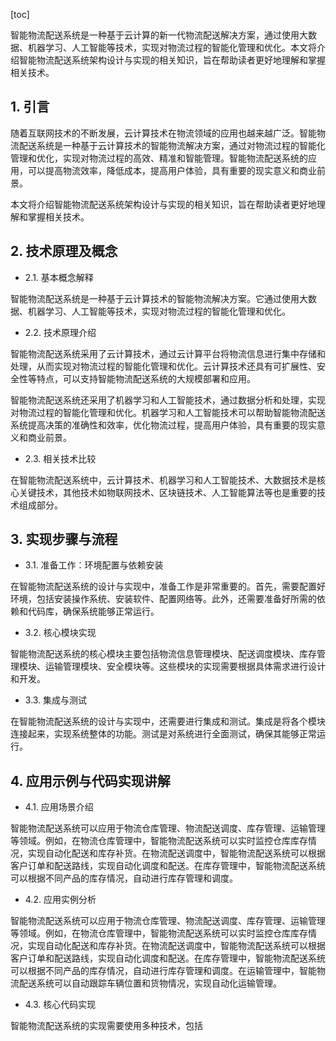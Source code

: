 
[toc]                    
                
                
智能物流配送系统是一种基于云计算的新一代物流配送解决方案，通过使用大数据、机器学习、人工智能等技术，实现对物流过程的智能化管理和优化。本文将介绍智能物流配送系统架构设计与实现的相关知识，旨在帮助读者更好地理解和掌握相关技术。

## 1. 引言

随着互联网技术的不断发展，云计算技术在物流领域的应用也越来越广泛。智能物流配送系统是一种基于云计算技术的智能物流解决方案，通过对物流过程的智能化管理和优化，实现对物流过程的高效、精准和智能管理。智能物流配送系统的应用，可以提高物流效率，降低成本，提高用户体验，具有重要的现实意义和商业前景。

本文将介绍智能物流配送系统架构设计与实现的相关知识，旨在帮助读者更好地理解和掌握相关技术。

## 2. 技术原理及概念

- 2.1. 基本概念解释

智能物流配送系统是一种基于云计算技术的智能物流解决方案。它通过使用大数据、机器学习、人工智能等技术，实现对物流过程的智能化管理和优化。

- 2.2. 技术原理介绍

智能物流配送系统采用了云计算技术，通过云计算平台将物流信息进行集中存储和处理，从而实现对物流过程的智能化管理和优化。云计算技术还具有可扩展性、安全性等特点，可以支持智能物流配送系统的大规模部署和应用。

智能物流配送系统还采用了机器学习和人工智能技术，通过数据分析和处理，实现对物流过程的智能化管理和优化。机器学习和人工智能技术可以帮助智能物流配送系统提高决策的准确性和效率，优化物流过程，提高用户体验，具有重要的现实意义和商业前景。

- 2.3. 相关技术比较

在智能物流配送系统中，云计算技术、机器学习和人工智能技术、大数据技术是核心关键技术，其他技术如物联网技术、区块链技术、人工智能算法等也是重要的技术组成部分。

## 3. 实现步骤与流程

- 3.1. 准备工作：环境配置与依赖安装

在智能物流配送系统的设计与实现中，准备工作是非常重要的。首先，需要配置好环境，包括安装操作系统、安装软件、配置网络等。此外，还需要准备好所需的依赖和代码库，确保系统能够正常运行。

- 3.2. 核心模块实现

智能物流配送系统的核心模块主要包括物流信息管理模块、配送调度模块、库存管理模块、运输管理模块、安全模块等。这些模块的实现需要根据具体需求进行设计和开发。

- 3.3. 集成与测试

在智能物流配送系统的设计与实现中，还需要进行集成和测试。集成是将各个模块连接起来，实现系统整体的功能。测试是对系统进行全面测试，确保其能够正常运行。

## 4. 应用示例与代码实现讲解

- 4.1. 应用场景介绍

智能物流配送系统可以应用于物流仓库管理、物流配送调度、库存管理、运输管理等领域。例如，在物流仓库管理中，智能物流配送系统可以实时监控仓库库存情况，实现自动化配送和库存补货。在物流配送调度中，智能物流配送系统可以根据客户订单和配送路线，实现自动化调度和配送。在库存管理中，智能物流配送系统可以根据不同产品的库存情况，自动进行库存管理和调度。

- 4.2. 应用实例分析

智能物流配送系统可以应用于物流仓库管理、物流配送调度、库存管理、运输管理等领域。例如，在物流仓库管理中，智能物流配送系统可以实时监控仓库库存情况，实现自动化配送和库存补货。在物流配送调度中，智能物流配送系统可以根据客户订单和配送路线，实现自动化调度和配送。在库存管理中，智能物流配送系统可以根据不同产品的库存情况，自动进行库存管理和调度。在运输管理中，智能物流配送系统可以自动跟踪车辆位置和货物情况，实现自动化运输管理。

- 4.3. 核心代码实现

智能物流配送系统的实现需要使用多种技术，包括

